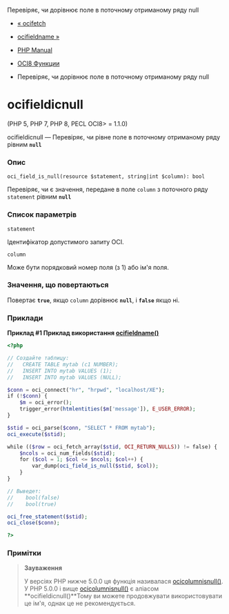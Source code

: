 Перевіряє, чи дорівнює поле в поточному отриманому ряду null

-   [« ocifetch](function.oci-fetch.html)
    
-   [ocifieldname »](function.oci-field-name.html)
    
-   [PHP Manual](index.html)
    
-   [OCI8 Функции](ref.oci8.html)
    
-   Перевіряє, чи дорівнює поле в поточному отриманому ряду null
    

# ocifieldісnull

(PHP 5, PHP 7, PHP 8, PECL OCI8> = 1.1.0)

ocifieldісnull — Перевіряє, чи рівне поле в поточному отриманому ряду рівним **`null`**

### Опис

```methodsynopsis
oci_field_is_null(resource $statement, string|int $column): bool
```

Перевіряє, чи є значення, передане в поле `column` з поточного ряду `statement` рівним **`null`**

### Список параметрів

`statement`

Ідентифікатор допустимого запиту OCI.

`column`

Може бути порядковий номер поля (з 1) або ім'я поля.

### Значення, що повертаються

Повертає **`true`**, якщо `column` дорівнює **`null`**, і **`false`** якщо ні.

### Приклади

**Приклад #1 Приклад використання [ocifieldname()](function.oci-field-name.html)**

```php
<?php

// Создайте таблицу:
//   CREATE TABLE mytab (c1 NUMBER);
//   INSERT INTO mytab VALUES (1);
//   INSERT INTO mytab VALUES (NULL);

$conn = oci_connect("hr", "hrpwd", "localhost/XE");
if (!$conn) {
    $m = oci_error();
    trigger_error(htmlentities($m['message']), E_USER_ERROR);
}

$stid = oci_parse($conn, "SELECT * FROM mytab");
oci_execute($stid);

while (($row = oci_fetch_array($stid, OCI_RETURN_NULLS)) != false) {
    $ncols = oci_num_fields($stid);
    for ($col = 1; $col <= $ncols; $col++) {
        var_dump(oci_field_is_null($stid, $col));
    }
}

// Выведет:
//    bool(false)
//    bool(true)

oci_free_statement($stid);
oci_close($conn);

?>
```

### Примітки

> **Зауваження**
> 
> У версіях PHP нижче 5.0.0 ця функція називалася [ocicolumnisnull()](function.ocicolumnisnull.html). У PHP 5.0.0 і вище [ocicolumnisnull()](function.ocicolumnisnull.html) є аліасом \*\*ocifieldісnull()\*\*Тому ви можете продовжувати використовувати це ім'я, однак це не рекомендується.